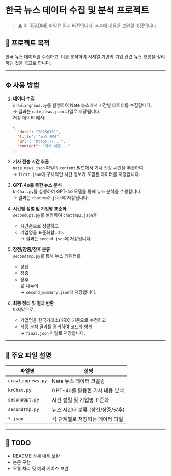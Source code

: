 # 한국 뉴스 데이터 수집 및 분석 프로젝트

> ⚠️ 이 README 파일은 임시 버전입니다. 추후에 내용을 보완할 예정입니다.

## 📌 프로젝트 목적

한국 뉴스 데이터를 수집하고, 이를 분석하여 시계열 기반의 기업 관련 뉴스 흐름을 정리하는 것을 목표로 합니다.

---

## ⚙️ 사용 방법

1. **데이터 수집**  
   `crawlingnews.py`를 실행하여 Nate 뉴스에서 시간별 데이터를 수집합니다.  
   → 결과는 `nate_news.json` 파일로 저장됩니다.  
   저장 데이터 예시:

   ```json
   {
     "date": "20250101",
     "title": "뉴스 제목",
     "url": "https://...",
     "content": "기사 내용..."
   }
   ```

2. **기사 전송 시간 추출**  
   `nate_news.json` 파일의 `content` 필드에서 기사 전송 시간을 추출하여  
   → `first.json`에 구체적인 시간 정보가 포함된 데이터를 저장합니다.

3. **GPT-4o를 통한 뉴스 분석**  
   `krChat.py`를 실행하여 GPT-4o 모델을 통해 뉴스 분석을 수행합니다.  
   → 결과는 `chattmp2.json`에 저장됩니다.

4. **시간별 정렬 및 기업명 표준화**  
   `secondGpt.py`를 실행하여 `chattmp2.json`을

   - 시간순으로 정렬하고
   - 기업명을 표준화합니다.  
     → 결과는 `second.json`에 저장됩니다.

5. **장전/장중/장후 분류**  
   `secondtmp.py`를 통해 뉴스 데이터를

   - 장전
   - 장중
   - 장후  
     로 나누어  
     → `second_summary.json`에 저장합니다.

6. **최종 정리 및 결과 반환**  
   마지막으로,
   - 기업명을 한국거래소(KRX) 기준으로 수정하고
   - 최종 분석 결과를 정리하여 코드와 함께  
     → `final.json` 파일로 저장합니다.

---

## 📁 주요 파일 설명

| 파일명            | 설명                              |
| ----------------- | --------------------------------- |
| `crawlingnews.py` | Nate 뉴스 데이터 크롤링           |
| `krChat.py`       | GPT-4o를 활용한 기사 내용 분석    |
| `secondGpt.py`    | 시간 정렬 및 기업명 표준화        |
| `secondtmp.py`    | 뉴스 시간대 분류 (장전/장중/장후) |
| `*.json`          | 각 단계별로 저장되는 데이터 파일  |

---

## 📝 TODO

- README 상세 내용 보완
- 논문 구현
- 오류 처리 및 예외 케이스 보완
